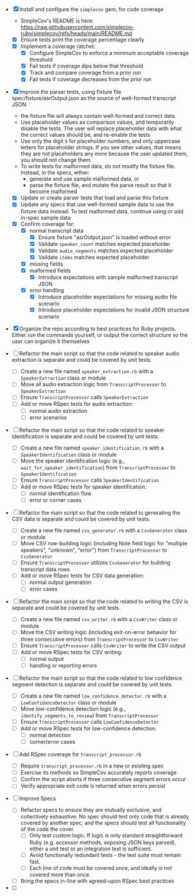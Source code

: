 - [x] Install and configure the `simplecov` gem, for code coverage
  - SimpleCov's README is here: https://raw.githubusercontent.com/simplecov-ruby/simplecov/refs/heads/main/README.md
  - [x] Ensure tests print the coverage percentage clearly
  - [x] Implement a coverage ratchet:
    - [x] Configure SimpleCov to enforce a minimum acceptable coverage threshold
    - [x] Fail tests if coverage dips below that threshold
    - [x] Track and compare coverage from a prior run
    - [x] Fail tests if coverage decreases from the prior run

- [x] Improve the parser tests, using fixture file spec/fixture/asrOutput.json as the source of well-formed transcript
      JSON
  - the fixture file will always contain well-formed and correct data.
  - Use placeholder values as comparison values, and temporarily disable the tests. The user will replace placeholder
    data with what the correct values should be, and re-enable the tests
  - Use only the digit `9` for placeholder numbers, and only uppercase letters for placeholder strings. If you see other
    values, that means they are not placeholders any more because the user updated them, you should not change them.
  - To write tests for malformed data, do not modify the fixture file. Instead, in the specs, either:
    - generate and use sample malformed data, or
    - parse the fixture file, and mutate the parse result so that it become malformed
  - [x] Update or create parser tests that load and parse this fixture
  - [x] Update any specs that use well-formed sample data to use the fixture data instead. To test malformed data,
        continue using or add in-spec sample data
  - [x] Confirm coverage for:
    - [x] normal transcript data
      - [x] Ensure fixture "asrOutput.json" is loaded without error
      - [x] Validate `speaker_count` matches expected placeholder
      - [x] Validate `audio_segments` matches expected placeholder
      - [x] Validate `items` matches expected placeholder
    - [x] missing fields
    - [x] malformed fields
      - [x] Introduce expectations with sample malformed transcript JSON
    - [x] error handling
      - [x] Introduce placeholder expectations for missing audio file scenario
      - [x] Introduce placeholder expectations for invalid JSON structure scenario
  
- [x] Organize the repo according to best practices for Ruby projects. Either run the commands yourself, or output the
      correct structure so the user can organize it themselves

- [ ] Refactor the main script so that the code related to speaker audio extraction is separate and could be covered by unit tests.
  - [ ] Create a new file named `speaker_extraction.rb` with a `SpeakerExtraction` class or module
  - [ ] Move all audio extraction logic from `TranscriptProcessor` to `SpeakerExtraction`
  - [ ] Ensure `TranscriptProcessor` calls `SpeakerExtraction`
  - [ ] Add or move RSpec tests for audio extraction:
    - [ ] normal audio extraction
    - [ ] error scenarios

- [ ] Refactor the main script so that the code related to speaker identification is separate and could be covered by unit tests.
  - [ ] Create a new file named `speaker_identification.rb` with a `SpeakerIdentification` class or module
  - [ ] Move the speaker identification logic (e.g., `wait_for_speaker_identification`) from `TranscriptProcessor` to `SpeakerIdentification`
  - [ ] Ensure `TranscriptProcessor` calls `SpeakerIdentification`
  - [ ] Add or move RSpec tests for speaker identification:
    - [ ] normal identification flow
    - [ ] error or corner cases

- [ ] Refactor the main script so that the code related to generating the CSV data is separate and could be covered by unit tests.
  - [ ] Create a new file named `csv_generator.rb` with a `CsvGenerator` class or module
  - [ ] Move CSV row-building logic (including Note field logic for "multiple speakers", "unknown", "error") from `TranscriptProcessor` to `CsvGenerator`
  - [ ] Ensure `TranscriptProcessor` utilizes `CsvGenerator` for building transcript data rows
  - [ ] Add or move RSpec tests for CSV data generation:
    - [ ] normal output generation
    - [ ] error cases

- [ ] Refactor the main script so that the code related to writing the CSV is separate and could be covered by unit tests.
  - [ ] Create a new file named `csv_writer.rb` with a `CsvWriter` class or module
  - [ ] Move the CSV writing logic (including exit-on-error behavior for three consecutive errors) from `TranscriptProcessor` to `CsvWriter`
  - [ ] Ensure `TranscriptProcessor` calls `CsvWriter` to write the CSV output
  - [ ] Add or move RSpec tests for CSV writing:
    - [ ] normal output
    - [ ] handling or reporting errors

- [ ] Refactor the main script so that the code related to low confidence segment detection is separate and could be covered by unit tests.
  - [ ] Create a new file named `low_confidence_detector.rb` with a `LowConfidenceDetector` class or module
  - [ ] Move low-confidence detection logic (e.g., `identify_segments_to_review`) from `TranscriptProcessor`
  - [ ] Ensure `TranscriptProcessor` calls `LowConfidenceDetector`
  - [ ] Add or move RSpec tests for low-confidence detection:
    - [ ] normal detection
    - [ ] corner/error cases

- [ ] Add RSpec coverage for `transcript_processor.rb`
  - [ ] Require `transcript_processor.rb` in a new or existing spec
  - [ ] Exercise its methods so SimpleCov accurately reports coverage
  - [ ] Confirm the script aborts if three consecutive segment errors occur
  - [ ] Verify appropriate exit code is returned when errors persist

- [ ] Improve Specs
  - [ ] Refactor specs to ensure they are mutually exclusive, and collectively exhaustive. No spec should test only code
      that is already covered by another spec, and the specs should test all functionality of the code the cover.
     - [ ] Only test custom logic. If logic is only standard straightforward Ruby (e.g. accessor methods, exposing JSON keys parsed), either a unit test or an integration test is sufficient.
     - [ ] Avoid functionally redundant tests - the test suite must remain fast.
     - [ ] Each line of code must be covered once, and ideally is not covered more than once.
  - [ ] Bring the specs in-line with agreed-upon RSpec best practices

- [ ] 
